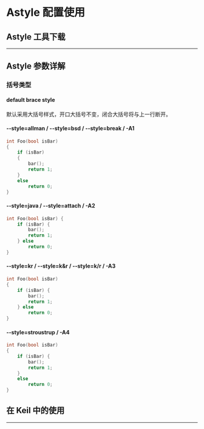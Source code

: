 # Astyle 配置使用


## Astyle 工具下载

----

## Astyle 参数详解

### 括号类型

#### default brace style

默认采用大括号样式，开口大括号不变，闭合大括号将与上一行断开。

#### --style=allman / --style=bsd / --style=break / -A1

```c
int Foo(bool isBar)
{
    if (isBar)
    {
        bar();
        return 1;
    }
    else
        return 0;
}
```

#### --style=java / --style=attach / -A2

```c
int Foo(bool isBar) {
    if (isBar) {
        bar();
        return 1;
    } else
        return 0;
}
```

#### --style=kr / --style=k&r / --style=k/r / -A3

```c
int Foo(bool isBar)
{
    if (isBar) {
        bar();
        return 1;
    } else
        return 0;
}
```

#### --style=stroustrup / -A4

```c
int Foo(bool isBar)
{
    if (isBar) {
        bar();
        return 1;
    }
    else
        return 0;
}
```

## 在 Keil 中的使用



----


